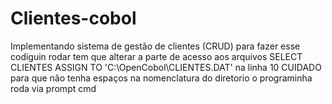 # Clientes-cobol
Implementando sistema de gestão de clientes (CRUD)
para fazer esse codiguin rodar tem que alterar a parte de acesso aos arquivos    SELECT CLIENTES ASSIGN TO 'C:\OpenCobol\CLIENTES.DAT' na linha 10 
CUIDADO para que não tenha espaços na nomenclatura do diretorio
o programinha roda via prompt cmd
